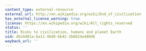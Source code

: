 ```yaml
---
content_type: external-resource
external_url: http://en.wikipedia.org/wiki/End_of_civilization
has_external_license_warning: true
license: https://en.wikipedia.org/wiki/All_rights_reserved
status: ''
title: Risks to civilization, humans and planet Earth
uid: db24401a-ba11-46d8-bb42-2b6824a480d6
wayback_url: ''
---
```

